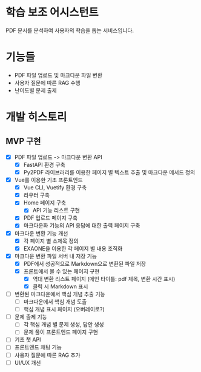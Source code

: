# 학습 보조 어시스턴트

PDF 문서를 분석하여 사용자의 학습을 돕는 서비스입니다.

# 기능들

- PDF 파일 업로드 및 마크다운 파일 변환
- 사용자 질문에 따른 RAG 수행
- 난이도별 문제 출제

# 개발 히스토리

## MVP 구현

- [x] PDF 파일 업로드 -> 마크다운 변환 API
   - [x] FastAPI 환경 구축
   - [x] Py2PDF 라이브러리를 이용한 페이지 별 텍스트 추출 및 마크다운 메서드 정의

- [x] Vue를 이용한 기초 프론트엔드
   - [x] Vue CLI, Vuetify 환경 구축
   - [x] 라우터 구축
   - [x] Home 페이지 구축
      - [x] API 기능 리스트 구현
   - [x] PDF 업로드 페이지 구축
   - [x] 마크다운화 기능의 API 응답에 대한 출력 페이지 구축

- [x] 마크다운 변환 기능 개선
   - [x] 각 페이지 별 소제목 정의
   - [x] EXAONE을 이용한 각 페이지 별 내용 조직화

- [x] 마크다운 변환 파일 서버 내 저장 기능
   - [x] PDF에서 성공적으로 Markdown으로 변환된 파일 저장
   - [x] 프론트에서 볼 수 있는 페이지 구현
      - [x] 역대 변환 리스트 페이지 (메인 타이틀: pdf 제목, 변환 시간 표시)
      - [x] 클릭 시 Markdown 표시

- [ ] 변환된 마크다운에서 핵심 개념 추출 기능
   - [ ] 마크다운에서 핵심 개념 도출
   - [ ] 핵심 개념 표시 페이지 (오버레이로?)

- [ ] 문제 출제 기능
   - [ ] 각 핵심 개념 별 문제 생성, 답안 생성
   - [ ] 문제 풀이 프론트엔드 페이지 구현

- [ ] 기초 챗 API
- [ ] 프론트엔드 채팅 기능
- [ ] 사용자 질문에 따른 RAG 추가
- [ ] UI/UX 개선